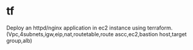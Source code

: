 # tf
Deploy an httpd/nginx application in ec2 instance using terraform. (Vpc,4subnets,igw,eip,nat,routetable,route ascc,ec2,bastion host,target group,alb)

